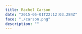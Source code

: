 ```yaml
---
title: Rachel Carson
date: "2015-05-01T22:12:03.284Z"
face: "./carson.png"
description: ""
---
```



